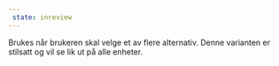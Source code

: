 ```yaml
---
 state: inreview
---
```

Brukes når brukeren skal velge et av flere alternativ. Denne varianten er stilsatt og vil se lik ut på alle enheter.
